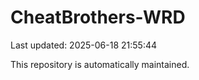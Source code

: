 # CheatBrothers-WRD

Last updated: 2025-06-18 21:55:44

This repository is automatically maintained.
